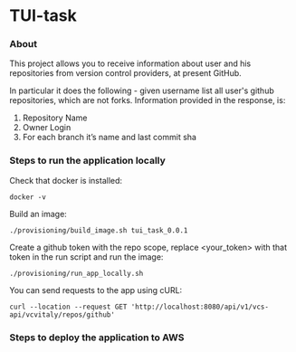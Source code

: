 # TUI-task

### About

This project allows you to receive information about user and his repositories from version control providers, 
at present GitHub.

In particular it does the following - given username list all user's github repositories, which are not forks. Information provided in the response, is:

1. Repository Name
2. Owner Login
3. For each branch it’s name and last commit sha

### Steps to run the application locally

Check that docker is installed:

```
docker -v
```
Build an image:

```
./provisioning/build_image.sh tui_task_0.0.1
```
Create a github token with the repo scope, replace <your_token> with that token 
in the run script and run the image:
```
./provisioning/run_app_locally.sh
```
You can send requests to the app using cURL:
```
curl --location --request GET 'http://localhost:8080/api/v1/vcs-api/vcvitaly/repos/github'
```

### Steps to deploy the application to AWS

